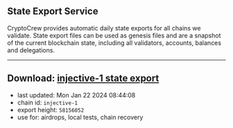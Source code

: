## State Export Service
CryptoCrew provides automatic daily state exports for all chains we validate. State export files can be used as genesis files and are a snapshot of the current blockchain state, including all validators, accounts, balances and delegations.

---
**Download: [injective-1 state export](https://dl.ccvalidators.com/SERVICE/injective/injective-1_export_58156052.json)**
---

- last updated: Mon Jan 22 2024 08:44:08
- chain id: `injective-1`
- export height: `58156052`
- use for: airdrops, local tests, chain recovery
